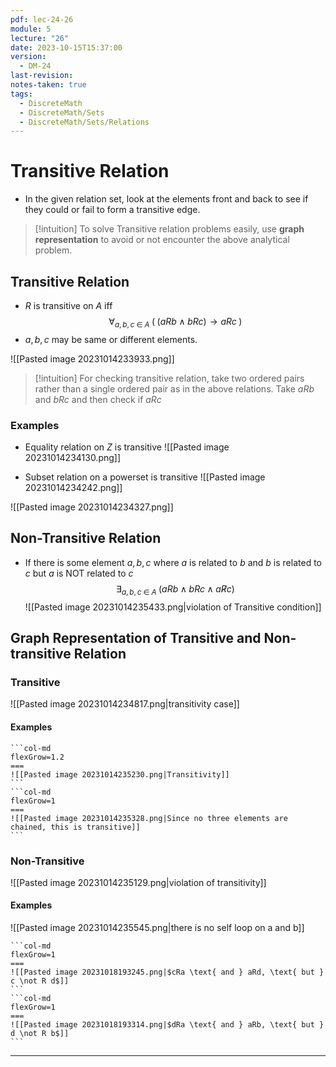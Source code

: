```yaml
---
pdf: lec-24-26
module: 5
lecture: "26"
date: 2023-10-15T15:37:00
version:
  - DM-24
last-revision: 
notes-taken: true
tags:
  - DiscreteMath
  - DiscreteMath/Sets
  - DiscreteMath/Sets/Relations
---
```

# Transitive Relation

- In the given relation set, look at the elements front and back to see if they could or fail to form a transitive edge.

> [!intuition] To solve Transitive relation problems easily, use **graph representation** to avoid or not encounter the above analytical problem.

## Transitive Relation
- $R$ is transitive on $A$ iff
$$
\forall_{a, b, c \; \in \; A} \; (\; (aRb \land bRc) \rightarrow aRc \;)
$$
- $a, b, c$ may be same or different elements.

![[Pasted image 20231014233933.png]]

> [!intuition] For checking transitive relation, take two ordered pairs rather than a single ordered pair as in the above relations.
> Take $a R b$ and $b R c$ and then check if $a R c$

### Examples
- Equality relation on $Z$ is transitive
![[Pasted image 20231014234130.png]]

- Subset relation on a powerset is transitive
![[Pasted image 20231014234242.png]]

![[Pasted image 20231014234327.png]]

## Non-Transitive Relation
- If there is some element $a, b, c$ where $a$ is related to $b$ and $b$ is related to $c$ but $a$ is NOT related to $c$
$$
\exists_{a, b, c \; \in \; A} \; (a R b \; \land \; b R c \; \land \; a \not R c)
$$
![[Pasted image 20231014235433.png|violation of Transitive condition]]

## Graph Representation of Transitive and Non-transitive Relation

### Transitive

![[Pasted image 20231014234817.png|transitivity case]]

#### Examples
````col
```col-md
flexGrow=1.2
===
![[Pasted image 20231014235230.png|Transitivity]]
```
```col-md
flexGrow=1
===
![[Pasted image 20231014235328.png|Since no three elements are chained, this is transitive]]
```
````

### Non-Transitive

![[Pasted image 20231014235129.png|violation of transitivity]]

#### Examples
![[Pasted image 20231014235545.png|there is no self loop on a and b]]

````col
```col-md
flexGrow=1
===
![[Pasted image 20231018193245.png|$cRa \text{ and } aRd, \text{ but } c \not R d$]]
```
```col-md
flexGrow=1
===
![[Pasted image 20231018193314.png|$dRa \text{ and } aRb, \text{ but } d \not R b$]]
```
````

----
